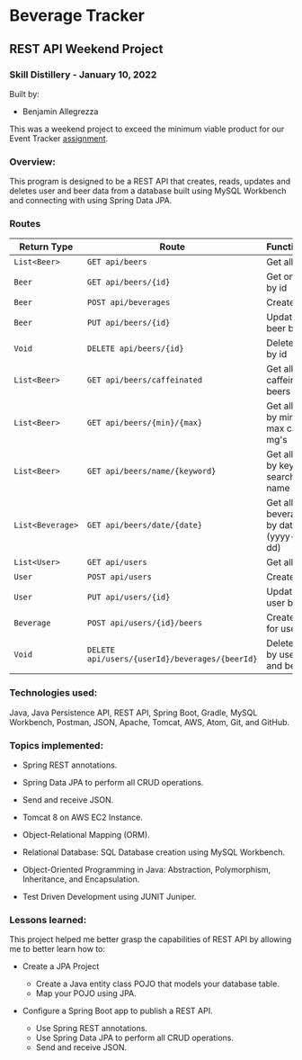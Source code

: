 # Beverage Tracker

## REST API Weekend Project

### Skill Distillery - January 10, 2022

Built by:

-   Benjamin Allegrezza

This was a weekend project to exceed the minimum viable product for our Event Tracker [assignment](https://github.com/vintonl/EventTrackerProject/blob/master/Assignment.md).

### Overview:

This program is designed to be a REST API that creates, reads, updates and deletes user and beer data from a database built using MySQL Workbench and connecting with using Spring Data JPA.


### Routes

| Return Type      | Route                                         | Functionality                                  |
| ---------------- | --------------------------------------------- | ---------------------------------------------- |
| `List<Beer>`     | `GET api/beers`                                   | Get all beers                              |
| `Beer`           | `GET api/beers/{id}`                              | Get one beer by id                                 |
| `Beer`           | `POST api/beverages`                              | Create beer                               |
| `Beer`           | `PUT api/beers/{id}`                              | Update a beer by id                                 |
| `Void`           | `DELETE api/beers/{id}`                           | Delete a beer by id                                 |
| `List<Beer>`     | `GET api/beers/caffeinated`                       | Get all caffeinated beers                              |
| `List<Beer>`     | `GET api/beers/{min}/{max}`                       | Get all beers by min and max caffeine mg's                      |
| `List<Beer>`     | `GET api/beers/name/{keyword}`                    | Get all beers by keyword search of name                            |
| `List<Beverage>` | `GET api/beers/date/{date}`                       | Get all beverages by date (yyyy-MM-dd)                             |
| `List<User>`     | `GET api/users`                                   | Get all users                              |
| `User`           | `POST api/users`                                  | Create user                               |
| `User`           | `PUT api/users/{id}`                              | Update a user by id                                 |
| `Beverage`       | `POST api/users/{id}/beers`                       | Create beer for user by id                                 |
| `Void`           | `DELETE api/users/{userId}/beverages/{beerId}`    | Delete a beer by user id and beer id                            |

### Technologies used:

Java, Java Persistence API, REST API, Spring Boot, Gradle, MySQL Workbench, Postman, JSON, Apache, Tomcat, AWS, Atom, Git, and GitHub.

### Topics implemented:

-   Spring REST annotations.

-   Spring Data JPA to perform all CRUD operations.

-   Send and receive JSON.

-   Tomcat 8 on AWS EC2 Instance.

-   Object-Relational Mapping (ORM).

-   Relational Database: SQL Database creation using MySQL Workbench.

-   Object-Oriented Programming in Java: Abstraction, Polymorphism, Inheritance, and Encapsulation.

-   Test Driven Development using JUNIT Juniper.

### Lessons learned:

This project helped me better grasp the capabilities of REST API by allowing me to better learn how to:

-   Create a JPA Project

    -   Create a Java entity class POJO that models your database table.
    -   Map your POJO using JPA.

-   Configure a Spring Boot app to publish a REST API.
    -   Use Spring REST annotations.
    -   Use Spring Data JPA to perform all CRUD operations.
    -   Send and receive JSON.
